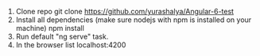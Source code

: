 1. Clone repo
git clone https://github.com/yurashalya/Angular-6-test
2. Install all dependencies (make sure nodejs with npm is installed on your machine)
npm install
3. Run default "ng serve" task.
4. In the browser list localhost:4200
